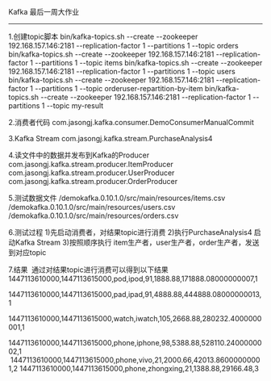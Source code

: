 Kafka 最后一周大作业

---------------------
1.创建topic脚本
bin/kafka-topics.sh --create --zookeeper 192.168.157.146:2181 --replication-factor 1 --partitions 1 --topic orders
bin/kafka-topics.sh --create --zookeeper 192.168.157.146:2181 --replication-factor 1 --partitions 1 --topic items
bin/kafka-topics.sh --create --zookeeper 192.168.157.146:2181 --replication-factor 1 --partitions 1 --topic users
bin/kafka-topics.sh --create --zookeeper 192.168.157.146:2181 --replication-factor 1 --partitions 1 --topic orderuser-repartition-by-item
bin/kafka-topics.sh --create --zookeeper 192.168.157.146:2181 --replication-factor 1 --partitions 1 --topic my-result

2.消费者代码
com.jasongj.kafka.consumer.DemoConsumerManualCommit

3.Kafka Stream
com.jasongj.kafka.stream.PurchaseAnalysis4

4.读文件中的数据并发布到Kafka的Producer
com.jasongj.kafka.stream.producer.ItemProducer
com.jasongj.kafka.stream.producer.UserProducer
com.jasongj.kafka.stream.producer.OrderProducer

5.测试数据文件
/demokafka.0.10.1.0/src/main/resources/items.csv
/demokafka.0.10.1.0/src/main/resources/users.csv
/demokafka.0.10.1.0/src/main/resources/orders.csv

6.测试过程
  1)先启动消费者，对结果topic进行消费
  2)执行PurchaseAnalysis4 启动Kafka Stream
  3)按照顺序执行 item生产者，user生产者，order生产者，发送到对应topic

7.结果
  通过对结果topic进行消费可以得到以下结果
  1447113610000,1447113615000,pod,ipod,91,1888.88,171888.08000000007,1

  1447113610000,1447113615000,pad,ipad,91,4888.88,444888.08000000013,1

  1447113610000,1447113615000,watch,iwatch,105,2668.88,280232.4000000001,1

  1447113610000,1447113615000,phone,iphone,98,5388.88,528110.2400000002,1
  1447113610000,1447113615000,phone,vivo,21,2000.66,42013.86000000001,2
  1447113610000,1447113615000,phone,zhongxing,21,1388.88,29166.48,3
